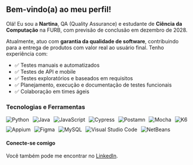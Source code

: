 <h2>Bem-vindo(a) ao meu perfil!</h2>
<p>
  Olá! Eu sou a <strong>Nartina</strong>, QA (Quality Assurance) e estudante de <strong>Ciência da Computação</strong> na FURB, com previsão de conclusão em dezembro de 2028.

Atualmente, atuo com **garantia da qualidade de software**, contribuindo para a entrega de produtos com valor real ao usuário final. Tenho experiência com:</p>
- ✅ Testes manuais e automatizados  
- ✅ Testes de API e mobile  
- ✅ Testes exploratórios e baseados em requisitos  
- ✅ Planejamento, execução e documentação de testes funcionais  
- ✅ Colaboração em times ágeis  


<h3>Tecnologias e Ferramentas</h3>
<div style="display: flex; flex-wrap: wrap; gap: 10px;">
  <img src="https://img.shields.io/badge/Python-3776AB.svg?style=for-the-badge&logo=Python&logoColor=white" alt="Python">
  <img src="https://img.shields.io/badge/java-%23ED8B00.svg?style=for-the-badge&logo=openjdk&logoColor=white" alt="Java">
  <img src="https://img.shields.io/badge/JavaScript-F7DF1E.svg?style=for-the-badge&logo=JavaScript&logoColor=black" alt="JavaScript">
  <img src="https://img.shields.io/badge/Cypress-69D3A7.svg?style=for-the-badge&logo=Cypress&logoColor=white" alt="Cypress">
  <img src="https://img.shields.io/badge/Postman-FF6C37?style=for-the-badge&logo=postman&logoColor=white" alt="Postamn">
  <img src="https://img.shields.io/badge/-mocha-%238D6748?style=for-the-badge&logo=mocha&logoColor=white" alt="Mocha">
  <img src="https://img.shields.io/badge/k6-7D64FF.svg?style=for-the-badge&logo=k6&logoColor=white" alt="K6">
  <img src="https://img.shields.io/badge/Appium-EE376D.svg?style=for-the-badge&logo=Appium&logoColor=white" alt="Appium"> 
  <img src="https://img.shields.io/badge/figma-%23F24E1E.svg?style=for-the-badge&logo=figma&logoColor=white" alt="Figma">
  <img src="https://img.shields.io/badge/MySQL-4479A1.svg?style=for-the-badge&logo=MySQL&logoColor=white" alt="MySQL">
  <img src="https://img.shields.io/badge/Visual%20Studio%20Code-007ACC.svg?style=for-the-badge&logo=Visual-Studio-Code&logoColor=white" alt="Visual Studio Code">
  <img src="https://img.shields.io/badge/Apache%20NetBeans%20IDE-1B6AC6.svg?style=for-the-badge&logo=Apache-NetBeans-IDE&logoColor=white" alt="NetBeans">

</div>

<h4>Conecte-se comigo</h4>
<p>
  Você também pode me encontrar no <a href="https://www.linkedin.com/in/martinakbeck/" target="_blank" rel="noopener noreferrer">LinkedIn</a>.
</p>
